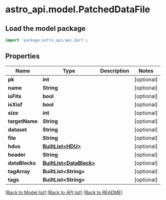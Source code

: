 # astro_api.model.PatchedDataFile

## Load the model package
```dart
import 'package:astro_api/api.dart';
```

## Properties
Name | Type | Description | Notes
------------ | ------------- | ------------- | -------------
**pk** | **int** |  | [optional] 
**name** | **String** |  | [optional] 
**isFits** | **bool** |  | [optional] 
**isXisf** | **bool** |  | [optional] 
**size** | **int** |  | [optional] 
**targetName** | **String** |  | [optional] 
**dataset** | **String** |  | [optional] 
**file** | **String** |  | [optional] 
**hdus** | [**BuiltList&lt;HDU&gt;**](HDU.md) |  | [optional] 
**header** | **String** |  | [optional] 
**dataBlocks** | [**BuiltList&lt;DataBlock&gt;**](DataBlock.md) |  | [optional] 
**tagArray** | **BuiltList&lt;String&gt;** |  | [optional] 
**tags** | **BuiltList&lt;String&gt;** |  | [optional] 

[[Back to Model list]](../README.md#documentation-for-models) [[Back to API list]](../README.md#documentation-for-api-endpoints) [[Back to README]](../README.md)


